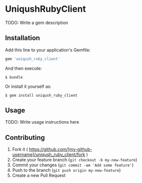 # UniqushRubyClient

TODO: Write a gem description

## Installation

Add this line to your application's Gemfile:

```ruby
gem 'uniqush_ruby_client'
```

And then execute:

    $ bundle

Or install it yourself as:

    $ gem install uniqush_ruby_client

## Usage

TODO: Write usage instructions here

## Contributing

1. Fork it ( https://github.com/[my-github-username]/uniqush_ruby_client/fork )
2. Create your feature branch (`git checkout -b my-new-feature`)
3. Commit your changes (`git commit -am 'Add some feature'`)
4. Push to the branch (`git push origin my-new-feature`)
5. Create a new Pull Request
